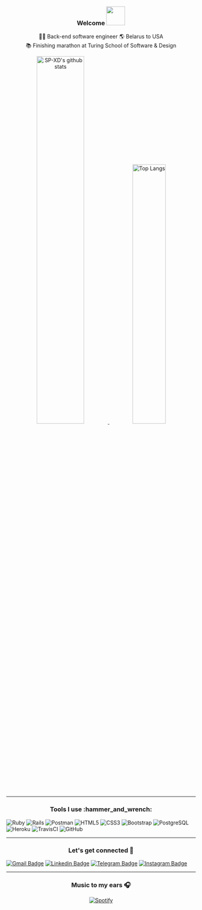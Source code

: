 <h3 align="center">
  Welcome
  <img src="https://media.giphy.com/media/mGcNjsfWAjY5AEZNw6/giphy.gif" width="50">
</h3>

<p align="center">
  👩‍💻 Back-end software engineer     
  🌎 Belarus to USA<br>
  📚 Finishing marathon at Turing School of Software & Design
</p>


<div align="center" >
  
<a  href="https://github.com/SP-XD"> 
  
<img alt="SP-XD's github stats" width="50%" src="https://github-readme-stats.vercel.app/api?username=gitkseniya&show_icons=true&count_private=true&hide_border=true&theme=yeblu" href="https://github.com/sp-xd" />
<img alt="Top Langs" width="42%" src="https://github-readme-stats.vercel.app/api/top-langs/?username=gitkseniya&layout=compact&count_private=true&&hide_border=true&theme=yeblu&hide=jupyter%20notebook&langs_count=5" href="https://github.com/sp-xd" />

</a>
<hr></hr>
</div>


<h3 align="center"> Tools I use :hammer_and_wrench:</h3>
<p align="center">
  

![Ruby](https://img.shields.io/badge/ruby-%23CC342D.svg?style=flat&logo=ruby&logoColor=white)
![Rails](https://img.shields.io/badge/rails-%23CC0000.svg?style=flat&logo=ruby-on-rails&logoColor=white)
![Postman](https://img.shields.io/badge/Postman-FF6C37?style=flat&logo=postman&logoColor=red)
![HTML5](https://img.shields.io/badge/-HTML5-E34F26?style=flat&logo=html5&logoColor=white)
![CSS3](https://img.shields.io/badge/-CSS3-1572B6?style=flat&logo=css3)
![Bootstrap](https://img.shields.io/badge/-Bootstrap-563D7C?style=flat&logo=bootstrap)
![PostgreSQL](https://img.shields.io/badge/-PostgreSQL-336791?style=flat&logo=postgresql)
![Heroku](https://img.shields.io/badge/-Heroku-430098?style=flat&logo=heroku)
![TravisCI](https://img.shields.io/badge/travisci-%232B2F33.svg?style=flat&logo=travis&logoColor=white)
![GitHub](https://img.shields.io/badge/-GitHub-181717?style=flat&logo=github)
  

<hr></hr>



<h3 align="center"> Let's get connected 🔗</h3>

[![Gmail Badge](https://img.shields.io/badge/-kseniya.kudelich@gmail.com-c14438?style=flat&logo=Gmail&logoColor=white)](mailto:kseniya.kudelich@gmail.com "Connect via Email")
[![Linkedin Badge](https://img.shields.io/badge/-kseniyakudzelich-0072b1?style=flat&logo=Linkedin&logoColor=white)](https://www.linkedin.com/in/kseniyakudzelich/ "Connect on LinkedIn")
[![Telegram Badge](https://img.shields.io/badge/-dancinngcats-0088CC?style=flat&logo=Telegram&logoColor=white)](https://t.me/dancinngcats "Contact on Telegram")
[![Instagram Badge](https://img.shields.io/badge/-itsksseniya-C13584?style=flat&logo=Instagram&logoColor=white)](https://www.instagram.com/itksseniya/ "Follow on Instagram")
<hr></hr>

<div align="center" >
  <h3>Music to my ears 🎧 </h3>
  
[![Spotify](https://spotify-readme.sp-xd.vercel.app/api/spotify)](https://open.spotify.com/user/12178515106)
 </div>
